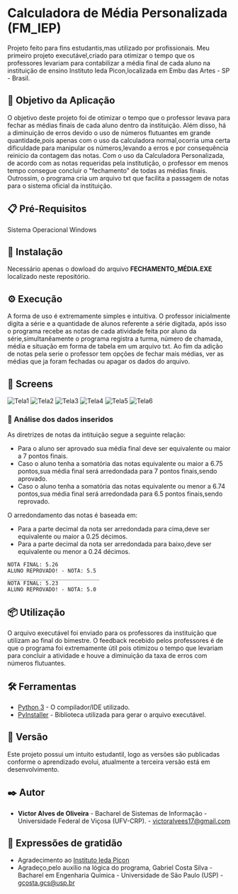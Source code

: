 # Calculadora de Média Personalizada (FM_IEP)

Projeto feito para fins estudantis,mas utilizado por profissionais. Meu primeiro projeto executável,criado para otimizar o tempo que os professores levariam para contabilizar a média final de cada aluno na instituição de ensino Instituto Ieda Picon,localizada em Embu das Artes - SP - Brasil.

## 🚀 Objetivo da Aplicação

O objetivo deste projeto foi de otimizar o tempo que o professor levava para fechar as médias finais de cada aluno dentro da instituição. Além disso, há a diminuição de erros devido o uso de números flutuantes em grande quantidade,pois apenas com o uso da calculadora normal,ocorria uma certa dificuldade para manipular os números,levando a erros e por consequência reinicio da contagem das notas. Com o uso da Calculadora Personalizada, de acordo com as notas requeridas pela institutição, o professor em menos tempo consegue concluir o "fechamento" de todas as médias finais. Outrossim, o programa cria um arquivo txt que facilita a passagem de notas para o sistema oficial da instituição.

## 📋 Pré-Requisitos

Sistema Operacional Windows

## 🔧 Instalação

Necessário apenas o dowload do arquivo **FECHAMENTO_MÉDIA.EXE** localizado neste repositório.

## ⚙️ Execução

A forma de uso é extremamente simples e intuitiva. O professor inicialmente digita a série e a quantidade de alunos referente a série digitada, após isso o programa recebe as notas de cada atividade feita por aluno da série,simultanêamente o programa registra a turma, número de chamada, média e situação em forma de tabela em um arquivo txt. Ao fim da adição de notas pela serie o professor tem opções de fechar mais médias, ver as médias que ja foram fechadas ou apagar os dados do arquivo.

## :newspaper: Screens
![Tela1](https://user-images.githubusercontent.com/64699971/90433616-817d0780-e0a2-11ea-9254-e4bba135665f.png)
![Tela2](https://user-images.githubusercontent.com/64699971/90433618-817d0780-e0a2-11ea-83b0-7497a917e0b2.png)
![Tela3](https://user-images.githubusercontent.com/64699971/90433619-82159e00-e0a2-11ea-9236-b4cc48f01a8f.png)
![Tela4](https://user-images.githubusercontent.com/64699971/90433609-7fb34400-e0a2-11ea-8739-0183bcff1c32.png)
![Tela5](https://user-images.githubusercontent.com/64699971/90433612-80e47100-e0a2-11ea-8bd0-5c96a07d209d.png)
![Tela6](https://user-images.githubusercontent.com/64699971/90433615-80e47100-e0a2-11ea-8953-307584ff8523.png)


### 🔩 Análise dos dados inseridos

As diretrizes de notas da intituição segue a seguinte relação:
* Para o aluno ser aprovado sua média final deve ser equivalente ou maior a 7 pontos finais.
* Caso o aluno tenha a somatória das notas equivalente ou maior a 6.75 pontos,sua média final será arredondada para 7 pontos finais,sendo aprovado.
* Caso o aluno tenha a somatória das notas equivalente ou menor a 6.74 pontos,sua média final será arredondada para 6.5 pontos finais,sendo reprovado.

O arredondamento das notas é baseada em:
* Para a parte decimal da nota ser arredondada para cima,deve ser equivalente ou maior a 0.25 décimos.
* Para a parte decimal da nota ser arredondada para baixo,deve ser equivalente ou menor a 0.24 décimos.
```
NOTA FINAL: 5.26
ALUNO REPROVADO! - NOTA: 5.5
_____________________________
NOTA FINAL: 5.23
ALUNO REPROVADO! - NOTA: 5.0
```

## 📦 Utilização

O arquivo executável foi enviado para os professores da instituição que utilizam ao final do bimestre. O feedback recebido pelos professores é de que o programa foi extremamente útil pois otimizou o tempo que levariam para concluir a atividade e houve a diminuição da taxa de erros com números flutuantes.

## 🛠️ Ferramentas

* [Python 3](https://www.python.org/downloads/) - O compilador/IDE utilizado.
* [PyInstaller](https://www.pyinstaller.org/) - Biblioteca utilizada para gerar o arquivo executável.

## 📌 Versão

Este projeto possui um intuito estudantil, logo as versões são publicadas conforme o aprendizado evolui, atualmente a terceira versão está em desenvolvimento.

## ✒️ Autor

* **Victor Alves de Oliveira** - Bacharel de Sistemas de Informação - Universidade Federal de Viçosa (UFV-CRP). - victoralvees17@gmail.com

## 🎁 Expressões de gratidão

* Agradecimento ao [Instituto Ieda Picon](https://www.institutoiedapicon.com.br/)
* Agradeço,pelo auxílio na lógica do programa, Gabriel Costa Silva - Bacharel em Engenharia Química - Universidade de São Paulo (USP) - gcosta.gcs@usp.br
